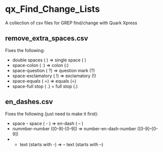 # qx_Find_Change_Lists

A collection of csv files for GREP find/change with Quark Xpress

## remove_extra_spaces.csv
Fixes the following:

- double spaces (  ) => single space ( )
- space-colon ( :) => colon (:)
- space-question ( ?) => question mark (?)
- space-exclamatory ( !) => exclamatory (!)
- space-equals ( =) => equals (=)
- space-full stop ( .) = full stop (.) 



## en_dashes.csv
Fixes the following (just need to make it first):

- space - space ( - ) => en-dash ( – )
- nummber-number ([0-9]-[0-9]) => number-en-dash-number ([0-9]–[0-9])
- - text (starts with -) => – text (starts with –)
